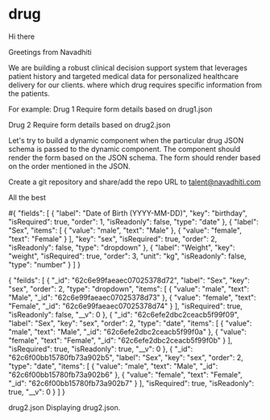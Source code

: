 # drug
Hi there

Greetings from Navadhiti

We are building a robust clinical decision support system that leverages patient history and targeted medical data for personalized healthcare delivery for our clients. where which drug requires specific information from the patients. 


For example:
Drug 1
Require form details based on drug1.json

Drug 2 
Require form details based on drug2.json

Let's try to build a dynamic component when the particular drug JSON schema is passed to the dynamic component. The component should render the form based on the JSON schema. The form should render based on the order mentioned in the JSON.

Create a git repository and share/add the repo URL to talent@navadhiti.com

All the best


#{
  "fields": [
    {
      "label": "Date of Birth (YYYY-MM-DD)",
      "key": "birthday",
      "isRequired": true,
      "order": 1,
      "isReadonly": false,
      "type": "date"
    },
    {
      "label": "Sex",
      "items": [
        {
          "value": "male",
          "text": "Male"
        },
        {
          "value": "female",
          "text": "Female"
        }
      ],
      "key": "sex",
      "isRequired": true,
      "order": 2,
      "isReadonly": false,
      "type": "dropdown"
    },
    {
      "label": "Weight",
      "key": "weight",
      "isRequired": true,
      "order": 3,
      "unit": "kg",
      "isReadonly": false,
      "type": "number"
    }
  ]
}

{
    "feilds": [
        {
            "_id": "62c6e99faeaec07025378d72",
            "label": "Sex",
            "key": "sex",
            "order": 2,
            "type": "dropdown",
            "items": [
                {
                    "value": "male",
                    "text": "Male",
                    "_id": "62c6e99faeaec07025378d73"
                },
                {
                    "value": "female",
                    "text": "Female",
                    "_id": "62c6e99faeaec07025378d74"
                }
            ],
            "isRequired": true,
            "isReadonly": false,
            "__v": 0
        },
        {
            "_id": "62c6efe2dbc2ceacb5f99f09",
            "label": "Sex",
            "key": "sex",
            "order": 2,
            "type": "date",
            "items": [
                {
                    "value": "male",
                    "text": "Male",
                    "_id": "62c6efe2dbc2ceacb5f99f0a"
                },
                {
                    "value": "female",
                    "text": "Female",
                    "_id": "62c6efe2dbc2ceacb5f99f0b"
                }
            ],
            "isRequired": true,
            "isReadonly": true,
            "__v": 0
        },
        {
            "_id": "62c6f00bb15780fb73a902b5",
            "label": "Sex",
            "key": "sex",
            "order": 2,
            "type": "date",
            "items": [
                {
                    "value": "male",
                    "text": "Male",
                    "_id": "62c6f00bb15780fb73a902b6"
                },
                {
                    "value": "female",
                    "text": "Female",
                    "_id": "62c6f00bb15780fb73a902b7"
                }
            ],
            "isRequired": true,
            "isReadonly": true,
            "__v": 0
        }
    ]
}

drug2.json
Displaying drug2.json.
